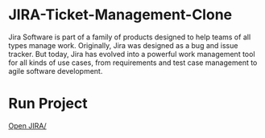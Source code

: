 # JIRA-Ticket-Management-Clone
Jira Software is part of a family of products designed to help teams of all types manage work. Originally, Jira was designed as a bug and issue tracker. But today, Jira has evolved into a powerful work management tool for all kinds of use cases, from requirements and test case management to agile software development.

# Run Project 
<a href="https://santoshkumar815786.github.io/JIRA-Ticket-Management-Clone/" target="_blank">Open JIRA/</a>
